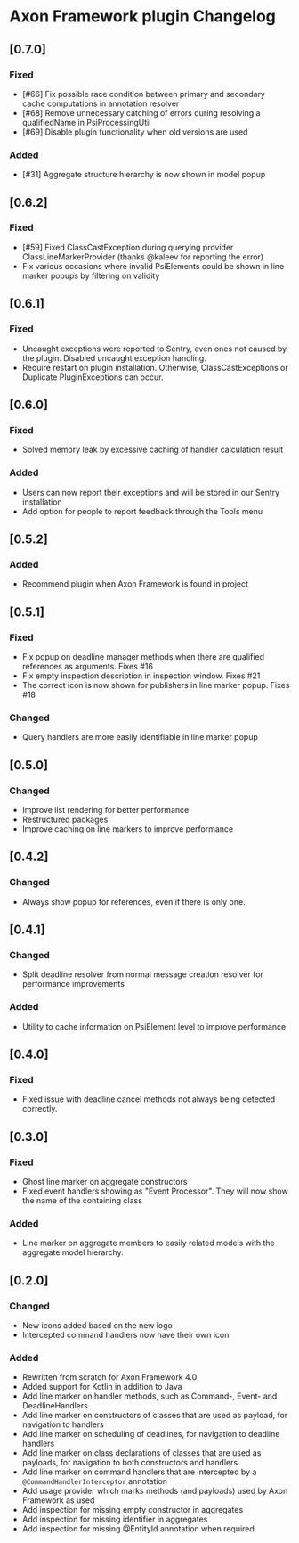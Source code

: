 <!-- Keep a Changelog guide -> https://keepachangelog.com -->

# Axon Framework plugin Changelog

## [0.7.0]

### Fixed
- [#66] Fix possible race condition between primary and secondary cache computations in annotation resolver
- [#68] Remove unnecessary catching of errors during resolving a qualifiedName in PsiProcessingUtil
- [#69] Disable plugin functionality when old versions are used

### Added

- [#31] Aggregate structure hierarchy is now shown in model popup

## [0.6.2]

### Fixed
- [#59] Fixed ClassCastException during querying provider ClassLineMarkerProvider (thanks @kaleev for reporting the error)
- Fix various occasions where invalid PsiElements could be shown in line marker popups by filtering on validity

## [0.6.1]

### Fixed
- Uncaught exceptions were reported to Sentry, even ones not caused by the plugin. Disabled uncaught exception handling. 
- Require restart on plugin installation. Otherwise, ClassCastExceptions or Duplicate PluginExceptions can occur. 

## [0.6.0]

### Fixed
- Solved memory leak by excessive caching of handler calculation result

### Added

- Users can now report their exceptions and will be stored in our Sentry installation
- Add option for people to report feedback through the Tools menu

## [0.5.2]

### Added

- Recommend plugin when Axon Framework is found in project

## [0.5.1]

### Fixed

- Fix popup on deadline manager methods when there are qualified references as arguments. Fixes #16
- Fix empty inspection description in inspection window. Fixes #21
- The correct icon is now shown for publishers in line marker popup. Fixes #18

### Changed

- Query handlers are more easily identifiable in line marker popup

## [0.5.0]

### Changed

- Improve list rendering for better performance
- Restructured packages
- Improve caching on line markers to improve performance

## [0.4.2]

### Changed

- Always show popup for references, even if there is only one.

## [0.4.1]

### Changed

- Split deadline resolver from normal message creation resolver for performance improvements

### Added

- Utility to cache information on PsiElement level to improve performance

## [0.4.0]

### Fixed

- Fixed issue with deadline cancel methods not always being detected correctly.

## [0.3.0]

### Fixed

- Ghost line marker on aggregate constructors
- Fixed event handlers showing as "Event Processor". They will now show the name of the containing class

### Added

- Line marker on aggregate members to easily related models with the aggregate model hierarchy.

## [0.2.0]

### Changed

- New icons added based on the new logo
- Intercepted command handlers now have their own icon

### Added

- Rewritten from scratch for Axon Framework 4.0
- Added support for Kotlin in addition to Java
- Add line marker on handler methods, such as Command-, Event- and DeadlineHandlers
- Add line marker on constructors of classes that are used as payload, for navigation to handlers
- Add line marker on scheduling of deadlines, for navigation to deadline handlers
- Add line marker on class declarations of classes that are used as payloads, for navigation to both constructors and handlers
- Add line marker on command handlers that are intercepted by a `@CommandHandlerInterceptor` annotation
- Add usage provider which marks methods (and payloads) used by Axon Framework as used
- Add inspection for missing empty constructor in aggregates
- Add inspection for missing identifier in aggregates
- Add inspection for missing @EntityId annotation when required
